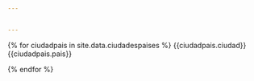 ```yaml
---


---
```


{% for ciudadpais in site.data.ciudadespaises %}
    {{ciudadpais.ciudad}}   {{ciudadpais.pais}}

{% endfor %}